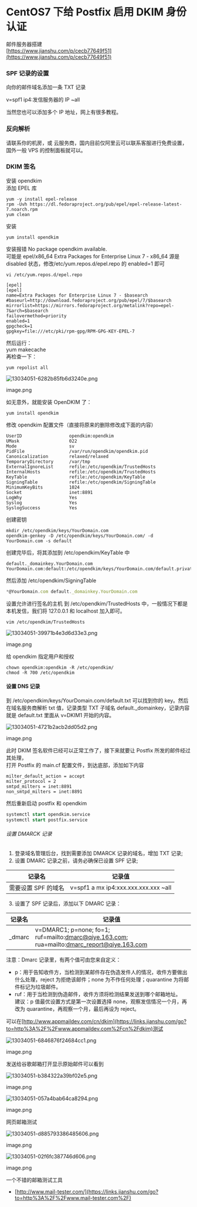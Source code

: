 
# CentOS7 下给 Postfix 启用 DKIM 身份认证

邮件服务器搭建  
[https://www.jianshu.com/p/cecb77649f51](https://www.jianshu.com/p/cecb77649f51)

### SPF 记录的设置

向你的邮件域名添加一条 TXT 记录

v=spf1 ip4:发信服务器的 IP ~all

当然您也可以添加多个 IP 地址，网上有很多教程。

### 反向解析

请联系你的机房，或 云服务商，国内目前仅阿里云可以联系客服进行免费设置，国外一般 VPS 的控制面板就可以。

### DKIM 签名

安装 opendkim  
添加 EPEL 库

```cobol
yum -y install epel-release
rpm -Uvh https://dl.fedoraproject.org/pub/epel/epel-release-latest-7.noarch.rpm
yum clean
```

安装

```undefined
yum install opendkim
```

安装报错 No package opendkim available.  
可能是 epel/x86\_64 Extra Packages for Enterprise Linux 7 - x86\_64 源是 disabled 状态，修改/etc/yum.repos.d/epel.repo 的 enabled=1 即可

```cobol
vi /etc/yum.repos.d/epel.repo

[epel]
[epel]
name=Extra Packages for Enterprise Linux 7 - $basearch
#baseurl=http://download.fedoraproject.org/pub/epel/7/$basearch
mirrorlist=https://mirrors.fedoraproject.org/metalink?repo=epel-7&arch=$basearch
failovermethod=priority
enabled=1
gpgcheck=1
gpgkey=file:///etc/pki/rpm-gpg/RPM-GPG-KEY-EPEL-7
```

然后运行：  
yum makecache  
再检查一下：

```less
yum repolist all
```

![13034051-6282b85fb6d3240e.png](assets/1700819932-375abe23f61b2d15c09cb5506415ff0f.png)

image.png

  

如无意外，就能安装 OpenDKIM 了：

```undefined
yum install opendkim
```

修改 opendkim 配置文件（直接将原来的删除修改成下面的内容）

```cobol
UserID                  opendkim:opendkim
UMask                   022
Mode                    sv
PidFile                 /var/run/opendkim/opendkim.pid
Canonicalization        relaxed/relaxed
TemporaryDirectory      /var/tmp
ExternalIgnoreList      refile:/etc/opendkim/TrustedHosts
InternalHosts           refile:/etc/opendkim/TrustedHosts
KeyTable                refile:/etc/opendkim/KeyTable
SigningTable            refile:/etc/opendkim/SigningTable
MinimumKeyBits          1024
Socket                  inet:8891
LogWhy                  Yes
Syslog                  Yes
SyslogSuccess           Yes
```

创建密钥

```cobol
mkdir /etc/opendkim/keys/YourDomain.com
opendkim-genkey -D /etc/opendkim/keys/YourDomain.com/ -d YourDomain.com -s default
```

创建完毕后，将其添加到 /etc/opendkim/KeyTable 中

```cobol
default._domainkey.YourDomain.com YourDomain.com:default:/etc/opendkim/keys/YourDomain.com/default.private
```

然后添加 /etc/opendkim/SigningTable

```typescript
*@YourDomain.com default._domainkey.YourDomain.com
```

设置允许进行签名的主机 到 /etc/opendkim/TrustedHosts 中，一般情况下都是本机发信，我们将 127.0.0.1 和 localhost 加入即可。

```cobol
vim /etc/opendkim/TrustedHosts
```

![13034051-39971b4e3d6d33e3.png](assets/1700819932-e2024fe8025fbe39d76d03b267413075.png)

image.png

  

给 opendkim 指定用户和授权

```cobol
chown opendkim:opendkim -R /etc/opendkim/
chmod -R 700 /etc/opendkim
```

#### 设置 DNS 记录

到 /etc/opendkim/keys/YourDomain.com/default.txt 可以找到你的 key。然后在域名服务商解析 txt 值，记录类型 TXT 子域名 default.\_domainkey，记录内容就是 default.txt 里面从 v=DKIM1 开始的内容。

  

![13034051-4721b2acb2dd05d2.png](assets/1700819932-2d055e5d9fc1245ae0c54277b7c585f0.png)

image.png

  

此时 DKIM 签名软件已经可以正常工作了，接下来就要让 Postfix 所发的邮件经过其处理，  
打开 Postfix 的 main.cf 配置文件，到达底部，添加如下内容

```cobol
milter_default_action = accept
milter_protocol = 2
smtpd_milters = inet:8891
non_smtpd_milters = inet:8891
```

然后重新启动 postfix 和 opendkim

```sql
systemctl start opendkim.service
systemctl start postfix.service
```

###### 设置 DMARCK 记录

1.  登录域名管理后台，找到需要添加 DMARCK 记录的域名，增加 TXT 记录;
2.  设置 DMARC 记录之前，请务必确保已设置 SPF 记录;

| 记录名 | 记录值 |
| --- | --- |
| 需要设置 SPF 的域名 | v=spf1 a mx ip4:xxx.xxx.xxx.xxx ~all |

3.  设置了 SPF 记录后，添加以下 DMARC 记录：

| 记录名 | 记录值 |
| --- | --- |
| \_dmarc | v=DMARC1; p=none; fo=1; ruf=mailto:[dmarc@qiye.163.com](https://links.jianshu.com/go?to=mailto%3Admarc%40qiye.163.com); rua=mailto:[dmarc\_report@qiye.163.com](https://links.jianshu.com/go?to=mailto%3Admarc_report%40qiye.163.com) |

注意：Dmarc 记录里，有两个值可由您来自定义：

-   p：用于告知收件方，当检测到某邮件存在伪造发件人的情况，收件方要做出什么处理，reject 为拒绝该邮件；none 为不作任何处理；quarantine 为将邮件标记为垃圾邮件。
-   ruf：用于当检测到伪造邮件，收件方须将检测结果发送到哪个邮箱地址。  
    建议：p 值最优设置方式是第一次设置选择 none，观察发信情况一个月，再改为 quarantine，再观察一个月，最后再设为 reject。

可以在[http://www.appmaildev.com/cn/dkim](https://links.jianshu.com/go?to=http%3A%2F%2Fwww.appmaildev.com%2Fcn%2Fdkim)测试  

![13034051-6846876f24684cc1.png](assets/1700819932-d3cb847879ea06405275bae8ffd6fa67.png)

image.png

发送给谷歌邮箱打开显示原始邮件可以看到

  

![13034051-b384322a39bf02e5.png](assets/1700819932-0e1a8485872184e5f24c219197a7a9de.png)

image.png

  

![13034051-057a4bab64ca8294.png](assets/1700819932-07f83398ae20ab2faec64209f4f7093a.png)

image.png

  

网页邮箱测试

  

![13034051-d885793386485606.png](assets/1700819932-a63661a0c26366c179a67c0ad49f4971.png)

image.png

  

![13034051-02f6fc387746d606.png](assets/1700819932-5710f5b988d60fccd4f2f4760199cba2.png)

image.png

一个不错的邮箱测试工具

-   [http://www.mail-tester.com/](https://links.jianshu.com/go?to=http%3A%2F%2Fwww.mail-tester.com%2F)
